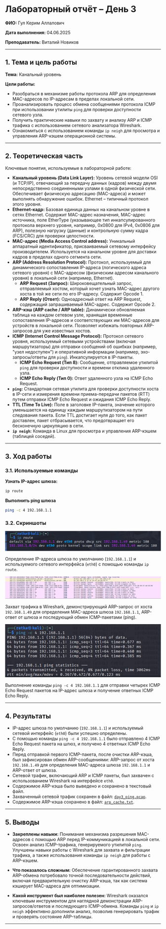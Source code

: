 
# Лабораторный отчёт – День 3


**ФИО:** Гул Керим Аллалович
 
**Дата выполнения:** 04.06.2025

**Преподаватель:** Виталий Новиков 


---

## 1. Тема и цель работы

**Тема:** Канальный уровень

**Цели работы:**
- Разобраться в механизме работы протокола ARP для определения MAC-адресов по IP-адресам в пределах локальной сети.
- Проанализировать процесс обмена сообщениями протокола ICMP при использовании утилиты `ping` для проверки доступности сетевого узла.
- Получить практические навыки по захвату и анализу ARP и ICMP трафика с использованием сетевого анализатора Wireshark.
- Ознакомиться с использованием команды `ip neigh` для просмотра и управления ARP-кэшем операционной системы.
---

## 2. Теоретическая часть

Ключевые понятия, используемые в лабораторной работе:

*   **Канальный уровень (Data Link Layer):** Уровень сетевой модели OSI (и TCP/IP), отвечающий за передачу данных (кадров) между двумя непосредственно соединенными узлами в одной физической сети. Обеспечивает физическую адресацию (MAC-адреса) и может выполнять обнаружение ошибок. Ethernet – типичный протокол этого уровня.
*   **Ethernet-кадр:** Базовая единица данных на канальном уровне в сетях Ethernet. Содержит MAC-адрес назначения, MAC-адрес источника, поле EtherType (указывающее тип инкапсулированного протокола верхнего уровня, например, 0x0800 для IPv4, 0x0806 для ARP), полезную нагрузку (данные) и контрольную сумму кадра (FCS/CRC) для проверки целостности.
*   **MAC-адрес (Media Access Control address):** Уникальный аппаратный идентификатор, присваиваемый сетевому интерфейсу производителем. Используется на канальном уровне для доставки кадров в пределах одного сегмента сети.
*   **ARP (Address Resolution Protocol):** Протокол, используемый для динамического сопоставления IP-адреса (логического адреса сетевого уровня) с MAC-адресом (физическим адресом канального уровня) в локальной сети (например, Ethernet).
    *   **ARP Request (Запрос):** Широковещательный запрос, отправляемый хостом, который хочет узнать MAC-адрес другого хоста в той же сети по его IP-адресу. Содержит Opcode 1.
    *   **ARP Reply (Ответ):** Одноадресный ответ на ARP Request, содержащий запрашиваемый MAC-адрес. Содержит Opcode 2.
*   **ARP-кэш (ARP cache / ARP table):** Динамически обновляемая таблица на каждом сетевом узле, хранящая временные сопоставления IP-адресов и соответствующих им MAC-адресов для устройств в локальной сети. Позволяет избежать повторных ARP-запросов для уже известных хостов.
*   **ICMP (Internet Control Message Protocol):** Протокол сетевого уровня, используемый сетевыми устройствами (включая маршрутизаторы) для отправки сообщений об ошибках (например, "узел недоступен") и оперативной информации (например, эхо-запросы/ответы для `ping`). Инкапсулируется в IP-пакеты.
    *   **ICMP Echo Request (Тип 8):** Сообщение, отправляемое утилитой `ping` для проверки доступности и времени отклика удаленного узла.
    *   **ICMP Echo Reply (Тип 0):** Ответ удаленного узла на ICMP Echo Request.
*   **`ping`:** Стандартная сетевая утилита для проверки доступности хоста в IP-сети и измерения времени приема-передачи пакетов (RTT) путем отправки ICMP Echo Request и ожидания ICMP Echo Reply.
*   **TTL (Time To Live):** Поле в заголовке IP-пакета, значение которого уменьшается на единицу каждым маршрутизатором на пути следования пакета. Если TTL достигает нуля до того, как пакет доставлен, пакет отбрасывается, что предотвращает его бесконечную циркуляцию в сети.
*   **`ip neigh`:** Команда в Linux для просмотра и управления ARP-кэшем (таблицей соседей).

---

## 3. Ход работы

### 3.1. Используемые команды

**Узнать IP-адрес шлюза:**
```bash
ip route
```
**Выполнить ping шлюза**
```bash
ping -c 4 192.168.1.1
```

### 3.2. Скриншоты

![Определение шлюза командой ip route](https://raw.githubusercontent.com/Nelass1c/practica-konvey/main/day03/screenshots/s1.jpg)

Определение IP-адреса шлюза по умолчанию (`192.168.1.1`) и используемого сетевого интерфейса (`eth0`) с помощью команды `ip route`.

![Захват ARP и ICMP трафика](https://raw.githubusercontent.com/Nelass1c/practica-konvey/main/day03/screenshots/s2.jpg)

Захват трафика в Wireshark, демонстрирующий ARP-запрос от хоста `192.168.1.49` для определения MAC-адреса шлюза `192.168.1.1`, ARP-ответ от шлюза и последующий обмен ICMP-пакетами (ping).

![Выполнение команды ping к шлюзу](https://raw.githubusercontent.com/Nelass1c/practica-konvey/main/day03/screenshots/s3.jpg)

Выполнение команды `ping -c 4 192.168.1.1` для отправки четырех ICMP Echo Request пакетов на IP-адрес шлюза и получение ответных ICMP Echo Reply.

---

## 4. Результаты

*   IP-адрес шлюза по умолчанию (`192.168.1.1`) и используемый сетевой интерфейс (`eth0`) были успешно определены.
*   С помощью команды `ping -c 4 192.168.1.1` было отправлено 4 ICMP Echo Request пакета на шлюз, и получено 4 ответных ICMP Echo Reply.
*   Перед отправкой первого ICMP-пакета, после очистки ARP-кэша, был зафиксирован обмен ARP-сообщениями: ARP-запрос от хоста `192.168.1.49` для определения MAC-адреса шлюза `192.168.1.1` и ARP-ответ от шлюза.
*   Сетевой трафик, включающий ARP и ICMP пакеты, был захвачен с использованием Wireshark на интерфейсе `eth0`.
*   Содержимое ARP-кэша было выведено и сохранено в текстовый файл.
*   Захваченный сетевой трафик сохранен в файл: [`day3_ping.pcap`](https://raw.githubusercontent.com/Nelass1c/practica-konvey/main/day03/wireshark/day3_ping.pcap).
*   Содержимое ARP-кэша сохранено в файл: [`arp_cache.txt`](https://raw.githubusercontent.com/Nelass1c/practica-konvey/main/day03/arp_cache.txt).

---

## 5. Выводы

*   **Закреплены навыки:** Понимание механизма разрешения MAC-адресов с помощью ARP перед IP-коммуникацией в локальной сети. Освоен анализ ICMP-трафика, генерируемого утилитой `ping`. Улучшены навыки работы с Wireshark для захвата и фильтрации трафика, а также использования команды `ip neigh` для работы с ARP-кэшем.

*   **Что показалось сложным:** Обеспечение гарантированного захвата ARP-обмена потребовало точной последовательности действий, включая предварительную очистку ARP-кэша, так как система кэширует MAC-адреса для оптимизации.

*   **Какой инструмент был наиболее полезен:** Wireshark оказался ключевым инструментом для наглядной демонстрации ARP-запросов/ответов и последующего ICMP-обмена. Команды `ping` и `ip neigh` эффективно дополнили анализ, позволив генерировать трафик и проверять состояние ARP-таблицы.

---

